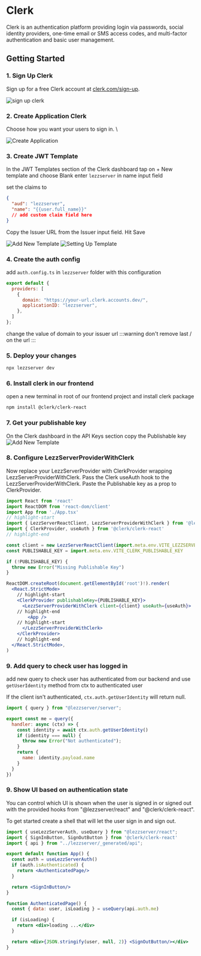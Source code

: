 # Clerk

Clerk is an authentication platform providing login via passwords, social identity providers, one-time email or SMS access codes, and multi-factor authentication and basic user management.

## Getting Started

### 1. Sign Up Clerk
Sign up for a free Clerk account at [clerk.com/sign-up](https://dashboard.clerk.com/sign-in).

![sign up clerk](/img/clerk-register.png)

### 2. Create Application Clerk
Choose how you want your users to sign in. \

![Create Application](/img/clerk-create-project.png)

### 3. Create JWT Template
In the JWT Templates section of the Clerk dashboard tap on + New template and choose Blank 
enter ``lezzserver`` in name input field


set the claims to
```json
{
  "aud": "lezzserver",
  "name": "{{user.full_name}}"
  // add custom claim field here
}
```

Copy the Issuer URL from the Issuer input field.
Hit Save


![Add New Template](/img/clerk-create-blank-template.png)
![Setting Up Template](/img/clerk-create-template.png)


### 4. Create the auth config
add ``auth.config.ts`` in ``lezzserver`` folder with this configuration


```js title="lezzserver/auth.config.ts"
export default {
  providers: [
    {
      domain: "https://your-url.clerk.accounts.dev/",
      applicationID: "lezzserver",
    },
  ]
};
```
change the value of domain to your issuer url 
:::warning 
don't remove last / on the url
:::

### 5. Deploy your changes 
```bash
npx lezzserver dev
```

### 6. Install clerk in our frontend
open a new terminal in root of our frontend project and install clerk package

```bash
npm install @clerk/clerk-react
```

### 7. Get your publishable key 
On the Clerk dashboard in the API Keys section copy the Publishable key
![Add New Template](/img/clerk-api-key.png)

### 8. Configure LezzServerProviderWithClerk
Now replace your LezzServerProvider with ClerkProvider wrapping LezzServerProviderWithClerk.
Pass the Clerk useAuth hook to the LezzServerProviderWithClerk.
Paste the Publishable key as a prop to ClerkProvider.

```jsx title="main.tsx"
import React from 'react'
import ReactDOM from 'react-dom/client'
import App from './App.tsx'
// highlight-start
import { LezzServerReactClient, LezzServerProviderWithClerk } from '@lezzserver/react'
import { ClerkProvider, useAuth } from '@clerk/clerk-react'
// highlight-end 

const client = new LezzServerReactClient(import.meta.env.VITE_LEZZSERVER_DEPLOYMENT_URL)
const PUBLISHABLE_KEY = import.meta.env.VITE_CLERK_PUBLISHABLE_KEY

if (!PUBLISHABLE_KEY) {
  throw new Error("Missing Publishable Key")
}

ReactDOM.createRoot(document.getElementById('root')!).render(
  <React.StrictMode>
    // highlight-start
    <ClerkProvider publishableKey={PUBLISHABLE_KEY}>
      <LezzServerProviderWithClerk client={client} useAuth={useAuth}>
    // highlight-end
        <App />
    // highlight-start
      </LezzServerProviderWithClerk>
    </ClerkProvider>
    // highlight-end
  </React.StrictMode>,
)
```

### 9. Add query to check user has logged in
add new query to check user has authenticated from our backend
and use ``getUserIdentity`` method from ctx to authenticated user

If the client isn't authenticated, ``ctx.auth.getUserIdentity`` will return null.

```js title="lezzserver/auth.ts"
import { query } from "@lezzserver/server";

export const me = query({
  handler: async (ctx) => {
    const identity = await ctx.auth.getUserIdentity()
    if (identity === null) {
      throw new Error("Not authenticated");
    }
    return {
      name: identity.payload.name
    }
  }
})
```

### 9. Show UI based on authentication state
You can control which UI is shown when the user is signed in or signed out with the provided hooks from "@lezzserver/react" and "@clerk/clerk-react".

To get started create a shell that will let the user sign in and sign out.
```jsx title="src/App.tsx"
import { useLezzServerAuth, useQuery } from "@lezzserver/react";
import { SignInButton, SignOutButton } from '@clerk/clerk-react'
import { api } from "../lezzserver/_generated/api";

export default function App() {
  const auth = useLezzServerAuth()
  if (auth.isAuthenticated) {
    return <AuthenticatedPage/>
  }

  return <SignInButton/>
}

function AuthenticatedPage() {
  const { data: user, isLoading } = useQuery(api.auth.me)

  if (isLoading) {
    return <div>loading ...</div>
  }

  return <div>{JSON.stringify(user, null, 2)} <SignOutButton/></div>
}
```
